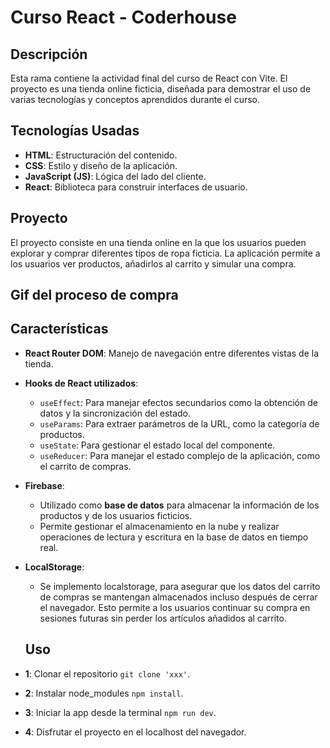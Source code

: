 # Curso React - Coderhouse

## Descripción

Esta rama contiene la actividad final del curso de React con Vite. El proyecto es una tienda online ficticia, diseñada para demostrar el uso de varias tecnologías y conceptos aprendidos durante el curso.

## Tecnologías Usadas

- **HTML**: Estructuración del contenido.
- **CSS**: Estilo y diseño de la aplicación.
- **JavaScript (JS)**: Lógica del lado del cliente.
- **React**: Biblioteca para construir interfaces de usuario.

## Proyecto

El proyecto consiste en una tienda online en la que los usuarios pueden explorar y comprar diferentes tipos de ropa ficticia. La aplicación permite a los usuarios ver productos, añadirlos al carrito y simular una compra.

## Gif del proceso de compra



## Características

- **React Router DOM**: Manejo de navegación entre diferentes vistas de la tienda.

- **Hooks de React utilizados**:
  - `useEffect`: Para manejar efectos secundarios como la obtención de datos y la sincronización del estado.
  - `useParams`: Para extraer parámetros de la URL, como la categoría de productos.
  - `useState`: Para gestionar el estado local del componente.
  - `useReducer`: Para manejar el estado complejo de la aplicación, como el carrito de compras.

- **Firebase**:
  - Utilizado como **base de datos** para almacenar la información de los productos y de los usuarios ficticios.
  - Permite gestionar el almacenamiento en la nube y realizar operaciones de lectura y escritura en la base de datos en tiempo real.

- **LocalStorage**:
  - Se implemento localstorage, para asegurar que los datos del carrito de compras se mantengan almacenados incluso después de cerrar el navegador. Esto permite a los usuarios continuar su compra en sesiones futuras sin perder los artículos añadidos al carrito.

  ## Uso

- **1**: Clonar el repositorio `git clone 'xxx'`.
- **2**: Instalar node_modules `npm install`.
- **3**: Iniciar la app desde la terminal `npm run dev`.
- **4**: Disfrutar el proyecto en el localhost del navegador.